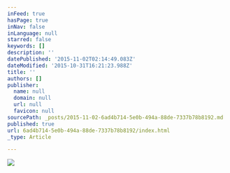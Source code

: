 ```yaml
---
inFeed: true
hasPage: true
inNav: false
inLanguage: null
starred: false
keywords: []
description: ''
datePublished: '2015-11-02T02:14:49.083Z'
dateModified: '2015-10-31T16:21:23.988Z'
title: ''
authors: []
publisher:
  name: null
  domain: null
  url: null
  favicon: null
sourcePath: _posts/2015-11-02-6ad4b714-5e0b-494a-88de-7337b78b8192.md
published: true
url: 6ad4b714-5e0b-494a-88de-7337b78b8192/index.html
_type: Article

---
```

![](https://the-grid-user-content.s3-us-west-2.amazonaws.com/ee037ae3-11ae-4d85-90c0-a7ee1ea53fda.jpg)